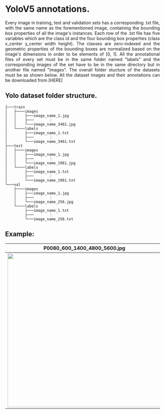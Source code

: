 # YoloV5 annotations.

<div align="justify">
Every image in training, test and validation sets has a corresponding .txt file, with the same name as the forementioned image, containing the bounding box properties of all the image's instances. Each row of the .txt file has five variables which are the class id and the four bounding box properties (class x_center y_center width height). The classes are zero-indexed and the geometric properties of the bounding boxes are normalized based on the image's dimensions in order to be elements of [0, 1]. All the annotational files of every set must be in the same folder named "labels" and the corresponding images of the set have to be in the same directory but in another file named "images". The overall folder stucture of the datasets must be as shown below. All the dataset images and their annotations can be downloaded from [HERE]
    
</div align="justify">

## Yolo dataset folder structure.
```
├───train
│   ├────images
│   │    ├───image_name_1.jpg
│   │    ├───       ⋮ 
│   │    └───image_name_3461.jpg
│   └────labels
│        ├───image_name_1.txt
│        ├───       ⋮
│        └───image_name_3461.txt
├───test
│   ├────images
│   │    ├───image_name_1.jpg
│   │    ├───       ⋮ 
│   │    └───image_name_1961.jpg
│   └────labels
│        ├───image_name_1.txt
│        ├───       ⋮
│        └───image_name_1961.txt
└───val
    ├────images
    │    ├───image_name_1.jpg
    │    ├───       ⋮ 
    │    └───image_name_256.jpg
    └────labels
         ├───image_name_1.txt
         ├───       ⋮ 
         └───image_name_256.txt
```

## Example:
| P0080_600_1400_4800_5600.jpg | P0080_600_1400_4800_5600.txt | 
|:----------------------------:|:----------------------------:|
|<img src="https://user-images.githubusercontent.com/74200033/166140021-69d165ea-8302-4703-9c8e-41c70587d2e2.jpg" width="500"/> |<img src="https://user-images.githubusercontent.com/74200033/166140238-385aa85e-ac03-496f-9f30-98d3c5b0d5f7.png" width="500"/>|

